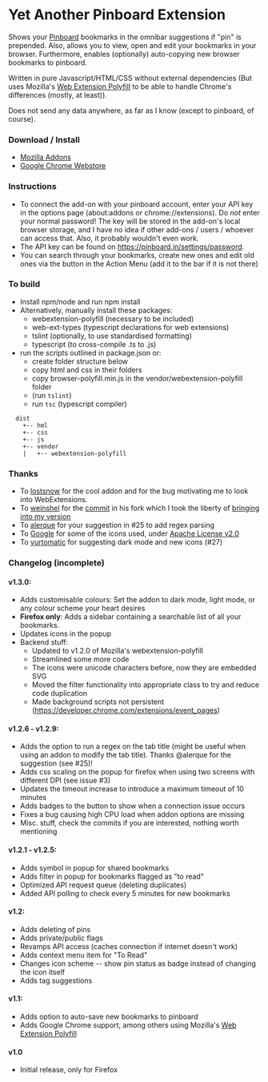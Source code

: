 # Yet Another Pinboard Extension
Shows your [Pinboard](https://pinboard.in) bookmarks in the omnibar suggestions if "pin" is prepended.
Also, allows you to view, open and edit your bookmarks in your browser.
Furthermore, enables (optionally) auto-copying new browser bookmarks to pinboard.

Written in pure Javascript/HTML/CSS without external dependencies (But uses Mozilla's [Web Extension Polyfill](https://github.com/mozilla/webextension-polyfill) to be able to handle Chrome's differences (mostly, at least)). 

Does not send any data anywhere, as far as I know (except to pinboard, of course).

### Download / Install
* [Mozilla Addons](https://addons.mozilla.org/en-US/firefox/addon/yet-another-pinboard-extension/)
* [Google Chrome Webstore](https://chrome.google.com/webstore/detail/yet-another-pinboard-exte/dbjklnfejfpbamlcgcpmclkhbodmmbko)

### Instructions
* To connect the add-on with your pinboard account, enter your API key in the options page (about:addons or chrome://extensions). Do *not* enter your normal password! The key will be stored in the add-on's local browser storage, and I have no idea if other add-ons / users / whoever can access that. Also, it probably wouldn't even work.
* The API key can be found on https://pinboard.in/settings/password.
* You can search through your bookmarks, create new ones and edit old ones via the button in the Action Menu (add it to the bar if it is not there)

### To build
* Install npm/node and run npm install
* Alternatively, manually install these packages:
  * webextension-polyfill (necessary to be included)
  * web-ext-types (typescript declarations for web extensions)
  * tslint (optionally, to use standardised formatting)
  * typescript (to cross-compile .ts to .js)
* run the scripts outlined in package.json or:
  * create folder structure below
  * copy html and css in their folders
  * copy browser-polyfill.min.js in the vendor/webextension-polyfill folder
  * (run `tslint`)
  * run `tsc` (typescript compiler)
```
  dist
    +-- hml
    +-- css
    +-- js
    +-- vendor
    |   +-- webextension-polyfill
  ```
### Thanks
* To [lostsnow](https://github.com/lostsnow/pinboard-firefox) for the cool addon and for the bug motivating me to look into WebExtensions.
* To [weinshel](https://github.com/weinshel) for the [commit](https://github.com/seeba8/yet-another-pinboard-extension/commit/3a2c969389d40c357646d0ce97a4425a737c31c6) in his fork which I took the liberty of [bringing into my version](https://github.com/seeba8/yet-another-pinboard-extension/commit/d285bf935facea7a397bab503256e24f1a45c257)
* To [alerque](https://github.com/alerque) for your suggestion in #25 to add regex parsing
* To [Google](https://material.io/icons) for some of the icons used, under [Apache License v2.0](https://www.apache.org/licenses/LICENSE-2.0)
* To [vurtomatic](https://github.com/vurtomatic) for suggesting dark mode and new icons (#27)

### Changelog (incomplete)

#### v1.3.0:
* Adds customisable colours: Set the addon to dark mode, light mode, or any colour scheme your heart desires
* **Firefox only**: Adds a sidebar containing a searchable list of all your bookmarks.
* Updates icons in the popup
* Backend stuff:
  * Updated to v1.2.0 of Mozilla's webextension-polyfill
  * Streamlined some more code
  * The icons were unicode characters before, now they are embedded SVG
  * Moved the filter functionality into appropriate class to try and reduce code duplication
  * Made background scripts not persistent (https://developer.chrome.com/extensions/event_pages)


#### v1.2.6 - v1.2.9:
* Adds the option to run a regex on the tab title (might be useful when using an addon to modify the tab title). Thanks @alerque for the suggestion (see #25)!
* Adds css scaling on the popup for firefox when using two screens with different DPI (see issue #3)
* Updates the timeout increase to introduce a maximum timeout of 10 minutes
* Adds badges to the button to show when a connection issue occurs
* Fixes a bug causing high CPU load when addon options are missing
* Misc. stuff, check the commits if you are interested, nothing worth mentioning

#### v1.2.1 - v1.2.5:
* Adds symbol in popup for shared bookmarks
* Adds filter in popup for bookmarks flagged as "to read"
* Optimized API request queue (deleting duplicates)
* Added API polling to check every 5 minutes for new bookmarks

#### v1.2: 
* Adds deleting of pins
* Adds private/public flags
* Revamps API access (caches connection if internet doesn't work)
* Adds context menu item for "To Read"
* Changes icon scheme -- show pin status as badge instead of changing the icon itself
* Adds tag suggestions

#### v1.1:
* Adds option to auto-save new bookmarks to pinboard
* Adds Google Chrome support, among others using Mozilla's [Web Extension Polyfill](https://github.com/mozilla/webextension-polyfill)

#### v1.0
* Initial release, only for Firefox
